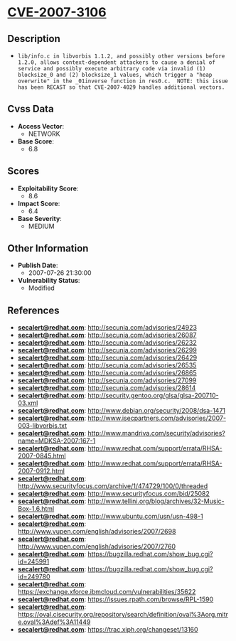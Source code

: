 
# [CVE-2007-3106](http://secunia.com/advisories/24923)

## Description

- `lib/info.c in libvorbis 1.1.2, and possibly other versions before 1.2.0, allows context-dependent attackers to cause a denial of service and possibly execute arbitrary code via invalid (1) blocksize_0 and (2) blocksize_1 values, which trigger a "heap overwrite" in the _01inverse function in res0.c.  NOTE: this issue has been RECAST so that CVE-2007-4029 handles additional vectors.`

## Cvss Data

- **Access Vector**:
  - NETWORK
- **Base Score**:
  - 6.8

## Scores

- **Exploitability Score**:
  - 8.6
- **Impact Score**:
  - 6.4
- **Base Severity**:
  - MEDIUM

## Other Information

- **Publish Date**:
  - 2007-07-26 21:30:00
- **Vulnerability Status**:
  - Modified

## References

- **secalert@redhat.com**: http://secunia.com/advisories/24923
- **secalert@redhat.com**: http://secunia.com/advisories/26087
- **secalert@redhat.com**: http://secunia.com/advisories/26232
- **secalert@redhat.com**: http://secunia.com/advisories/26299
- **secalert@redhat.com**: http://secunia.com/advisories/26429
- **secalert@redhat.com**: http://secunia.com/advisories/26535
- **secalert@redhat.com**: http://secunia.com/advisories/26865
- **secalert@redhat.com**: http://secunia.com/advisories/27099
- **secalert@redhat.com**: http://secunia.com/advisories/28614
- **secalert@redhat.com**: http://security.gentoo.org/glsa/glsa-200710-03.xml
- **secalert@redhat.com**: http://www.debian.org/security/2008/dsa-1471
- **secalert@redhat.com**: http://www.isecpartners.com/advisories/2007-003-libvorbis.txt
- **secalert@redhat.com**: http://www.mandriva.com/security/advisories?name=MDKSA-2007:167-1
- **secalert@redhat.com**: http://www.redhat.com/support/errata/RHSA-2007-0845.html
- **secalert@redhat.com**: http://www.redhat.com/support/errata/RHSA-2007-0912.html
- **secalert@redhat.com**: http://www.securityfocus.com/archive/1/474729/100/0/threaded
- **secalert@redhat.com**: http://www.securityfocus.com/bid/25082
- **secalert@redhat.com**: http://www.tellini.org/blog/archives/32-Music-Box-1.6.html
- **secalert@redhat.com**: http://www.ubuntu.com/usn/usn-498-1
- **secalert@redhat.com**: http://www.vupen.com/english/advisories/2007/2698
- **secalert@redhat.com**: http://www.vupen.com/english/advisories/2007/2760
- **secalert@redhat.com**: https://bugzilla.redhat.com/show_bug.cgi?id=245991
- **secalert@redhat.com**: https://bugzilla.redhat.com/show_bug.cgi?id=249780
- **secalert@redhat.com**: https://exchange.xforce.ibmcloud.com/vulnerabilities/35622
- **secalert@redhat.com**: https://issues.rpath.com/browse/RPL-1590
- **secalert@redhat.com**: https://oval.cisecurity.org/repository/search/definition/oval%3Aorg.mitre.oval%3Adef%3A11449
- **secalert@redhat.com**: https://trac.xiph.org/changeset/13160
